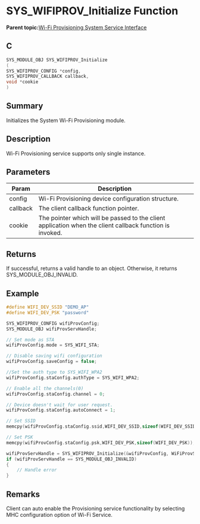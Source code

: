 # SYS\_WIFIPROV\_Initialize Function

**Parent topic:**[Wi-Fi Provisioning System Service Interface](GUID-EC779F2A-1DDD-4F5A-A648-47DE4498A25F.md)

## C

```c
SYS_MODULE_OBJ SYS_WIFIPROV_Initialize
(
SYS_WIFIPROV_CONFIG *config,
SYS_WIFIPROV_CALLBACK callback,
void *cookie
)
```

## Summary

Initializes the System Wi-Fi Provisioning module.

## Description

Wi-Fi Provisioning service supports only single instance.

## Parameters

|Param|Description|
|-----|-----------|
|config|Wi-Fi Provisioning device configuration structure.|
|callback|The client callback function pointer.|
|cookie|The pointer which will be passed to the client application when the client callback function is invoked.|

## Returns

If successful, returns a valid handle to an object. Otherwise, it returns SYS\_MODULE\_OBJ\_INVALID.

## Example

```c
#define WIFI_DEV_SSID "DEMO_AP"
#define WIFI_DEV_PSK "password"

SYS_WIFIPROV_CONFIG wifiProvConfig;
SYS_MODULE_OBJ wifiProvServHandle;

// Set mode as STA
wifiProvConfig.mode = SYS_WIFI_STA;

// Disable saving wifi configuration
wifiProvConfig.saveConfig = false;

//Set the auth type to SYS_WIFI_WPA2
wifiProvConfig.staConfig.authType = SYS_WIFI_WPA2;

// Enable all the channels(0)
wifiProvConfig.staConfig.channel = 0;

// Device doesn't wait for user request.
wifiProvConfig.staConfig.autoConnect = 1;

// Set SSID
memcpy(wifiProvConfig.staConfig.ssid,WIFI_DEV_SSID,sizeof(WIFI_DEV_SSID));

// Set PSK
memcpy(wifiProvConfig.staConfig.psk,WIFI_DEV_PSK,sizeof(WIFI_DEV_PSK));

wifiProvServHandle = SYS_WIFIPROV_Initialize(&wifiProvConfig, WiFiProvServCallback, 0);
if (wifiProvServHandle == SYS_MODULE_OBJ_INVALID)
{
    // Handle error
}
```

## Remarks

Client can auto enable the Provisioning service functionality by selecting MHC configuration option of Wi-Fi Service.

